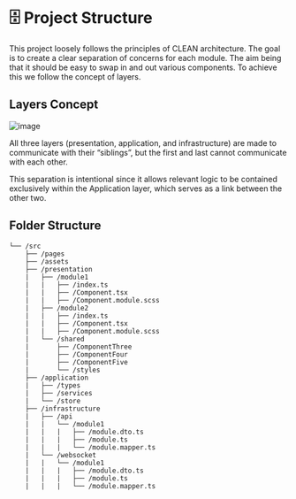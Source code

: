 # 🗄 Project Structure

This project loosely follows the principles of CLEAN architecture. The goal is to create a clear separation of concerns for each module. The aim being that it should be easy to swap in and out various components. To achieve this we follow the concept of layers.

## Layers Concept

![image](../assets/layers-display.png)

All three layers (presentation, application, and infrastructure) are made to communicate with their “siblings”, but the first and last cannot communicate with each other.

This separation is intentional since it allows relevant logic to be contained exclusively within the Application layer, which serves as a link between the other two.

## Folder Structure

```
└── /src
    ├── /pages
    ├── /assets
    ├── /presentation
    |   ├── /module1
    |   |   ├── /index.ts
    |   |   ├── /Component.tsx
    |   |   ├── /Component.module.scss
    |   ├── /module2
    |   |   ├── /index.ts
    |   |   ├── /Component.tsx
    |   |   ├── /Component.module.scss
    |   └── /shared
    |       ├── /ComponentThree
    |       ├── /ComponentFour
    |       ├── /ComponentFive
    |       └── /styles
    ├── /application
    |   ├── /types
    |   ├── /services
    |   └── /store
    ├── /infrastructure
    |   ├── /api
    |   |   └── /module1
    |   |   |   ├── /module.dto.ts
    |   |   |   ├── /module.ts
    |   |   |   └── /module.mapper.ts
    |   └── /websocket
    |   |   └── /module1
    |   |   |   ├── /module.dto.ts
    |   |   |   ├── /module.ts
    |   |   |   └── /module.mapper.ts
```
